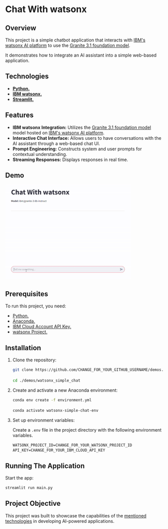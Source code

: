 # Chat With watsonx

## Overview

This project is a simple chatbot application that interacts with [IBM's watsonx AI platform](https://www.ibm.com/watsonx) to use the [Granite 3.1 foundation model](https://www.ibm.com/granite).

It demonstrates how to integrate an AI assistant into a simple web-based application.

## Technologies

- [**Python.**](https://www.python.org/)
- [**IBM watsonx.**](https://www.ibm.com/watsonx)
- [**Streamlit.**](https://streamlit.io/)

## Features

- **IBM watsonx Integration:** Utilizes the [Granite 3.1 foundation model](https://www.ibm.com/granite) model hosted on [IBM's watsonx AI platform](https://www.ibm.com/watsonx).
- **Interactive Chat Interface:** Allows users to have conversations with the AI assistant through a web-based chat UI.
- **Prompt Engineering:** Constructs system and user prompts for contextual understanding.
- **Streaming Responses:** Displays responses in real time.

## Demo

![demo.gif](demo.gif)

## Prerequisites

To run this project, you need:

- [Python.](https://www.python.org/)
- [Anaconda.](https://anaconda.org/)
- [IBM Cloud Account API Key.](https://www.ibm.com/cloud)
- [watsonx Project.](https://www.ibm.com/watsonx)

## Installation

1. Clone the repository:

   ```sh
   git clone https://github.com/CHANGE_FOR_YOUR_GITHUB_USERNAME/demos.git

   cd ./demos/watsonx_simple_chat
   ```

2. Create and activate a new Anaconda environment:

   ```sh
   conda env create -f environment.yml

   conda activate watsonx-simple-chat-env
   ```

3. Set up environment variables:

   Create a `.env` file in the project directory with the following environment variables.

   ```env
   WATSONX_PROJECT_ID=CHANGE_FOR_YOUR_WATSONX_PROJECT_ID
   API_KEY=CHANGE_FOR_YOUR_IBM_CLOUD_API_KEY
   ```

## Running The Application

Start the app:

```sh
streamlit run main.py
```

## Project Objective

This project was built to showcase the capabilities of the [mentioned technologies](#technologies) in developing AI-powered applications.
